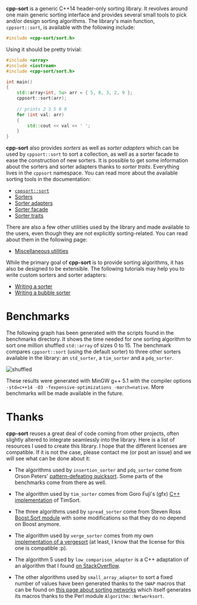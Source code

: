 **cpp-sort** is a generic C++14 header-only sorting library. It revolves
around one main generic sorting interface and provides several small tools
to pick and/or design sorting algorithms. The library's main function,
`cppsort::sort`, is available with the following include:

```cpp
#include <cpp-sort/sort.h>
```

Using it should be pretty trivial:

```cpp
#include <array>
#include <iostream>
#include <cpp-sort/sort.h>

int main()
{
    std::array<int, 5u> arr = { 5, 8, 3, 2, 9 };
    cppsort::sort(arr);
    
    // prints 2 3 5 8 9
    for (int val: arr)
    {
        std::cout << val << ' ';
    }
}
```

**cpp-sort** also provides *sorters* as well as *sorter adapters* which can be
used by `cppsort::sort` to sort a collection, as well as a sorter facade to ease
the construction of new sorters. It is possible to get some information about
the sorters and sorter adapters thanks to *sorter traits*. Everything lives in
the `cppsort` namespace. You can read more about the available sorting tools in
the documentation:

* [`cppsort::sort`](doc/sort.md)
* [Sorters](doc/sorters.md)
* [Sorter adapters](doc/sorter-adapters.md)
* [Sorter facade](doc/sorter-facade.md)
* [Sorter traits](doc/sorter-traits.md)

There are also a few other utilities used by the library and made available
to the users, even though they are not explicitly sorting-related. You can
read about them in the following page:

* [Miscellaneous utilities](doc/utilities.md)

While the primary goal of **cpp-sort** is to provide sorting algorithms, it has
also be designed to be extensible. The following tutorials may help you to write
custom sorters and sorter adapters:

* [Writing a sorter](doc/writing-sorter.md)
* [Writing a bubble sorter](doc/writing-bubble-sorter.md)

# Benchmarks

The following graph has been generated with the scripts found in the benchmarks
directory. It shows the time needed for one sorting algorithm to sort one million
shuffled `std::array` of sizes 0 to 15. The benchmark compares `cppsort::sort`
(using the default sorter) to three other sorters available in the library:
an `std_sorter`, a `tim_sorter` and a `pdq_sorter`.

![shuffled](https://i.imgur.com/a0EtY0A.png)

These results were generated with MinGW g++ 5.1 with the compiler options
`-std=c++14 -O3 -fexpensive-optimizations -march=native`. More benchmarks
will be made available in the future.

# Thanks

**cpp-sort** reuses a great deal of code coming from other projects, often
slightly altered to integrate seamlessly into the library. Here is a list of
resources I used to create this library. I hope that the different licenses
are compatible. If it is not the case, please contact me (or post an issue)
and we will see what can be done about it:

* The algorithms used by `insertion_sorter` and `pdq_sorter` come from Orson
Peters' [pattern-defeating quicksort](https://github.com/orlp/pdqsort). Some
parts of the benchmarks come from there as well.

* The algorithm used by `tim_sorter` comes from Goro Fuji's (gfx) [C++
implementation](https://github.com/gfx/cpp-TimSort) of TimSort.

* The three algorithms used by `spread_sorter` come from Steven Ross [Boost.Sort
module](http://www.boost.org/doc/libs/1_59_0/libs/sort/doc/html/index.html) with
some modifications so that they do no depend on Boost anymore.

* The algorithm used by `verge_sorter` comes from my own [implementation of
a vergesort](https://github.com/Morwenn/vergesort) (at least, I know that the
license for this one is compatible :p).

* The algorithm 5 used by `low_comparison_adapter` is a C++ adaptation of an
algorithm that I found [on StackOverflow](http://stackoverflow.com/a/1935491/1364752).

* The other algorithms used by `small_array_adapter` to sort a fixed number of
values have been generated thanks to the `SWAP` macros that can be found on
[this page about sorting networks](http://pages.ripco.net/~jgamble/nw.html)
which itself generates its macros thanks to the Perl module `Algorithm::Networksort`.
